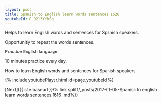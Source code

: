 ```yaml
---
layout: post
title: Spanish to English learn words sentences 1626 
youtubeId: C_D2l3YfkSg
---
```

 
 
Helps to learn English words and sentences for Spanish speakers.

Opportunitiy to repeat the words sentences. 

Practice English language. 
 
10 minutes practice every day. 
 
How to learn English words and sentences for Spanish speakers 
 
{% include youtubePlayer.html id=page.youtubeId %}
 
 
[Next]({{ site.baseurl }}{% link  split1/_posts/2017-01-05-Spanish to english learn words sentences 1616 .md%})
 

